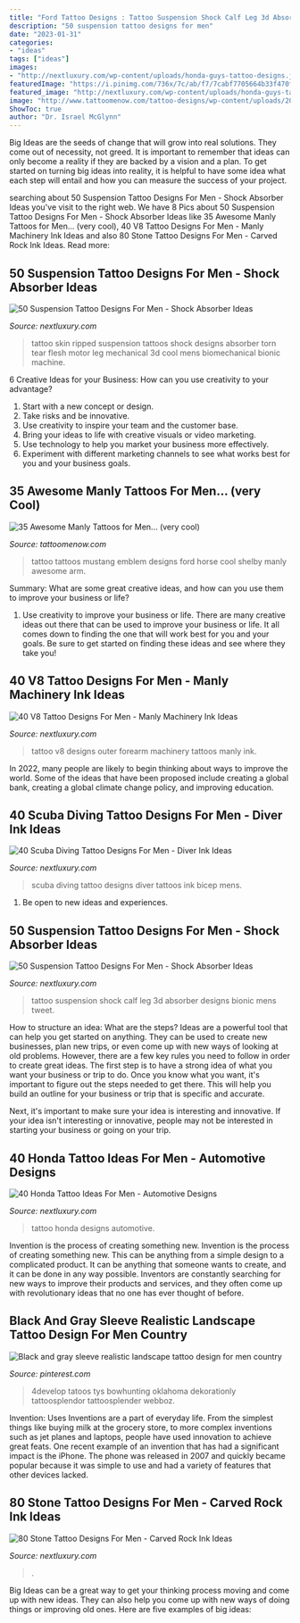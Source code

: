 ```yaml
---
title: "Ford Tattoo Designs : Tattoo Suspension Shock Calf Leg 3d Absorber Designs Bionic Mens Tweet"
description: "50 suspension tattoo designs for men"
date: "2023-01-31"
categories:
- "ideas"
tags: ["ideas"]
images:
- "http://nextluxury.com/wp-content/uploads/honda-guys-tattoo-designs.jpg"
featuredImage: "https://i.pinimg.com/736x/7c/ab/f7/7cabf7705664b33f470f831c7f0363de.jpg"
featured_image: "http://nextluxury.com/wp-content/uploads/honda-guys-tattoo-designs.jpg"
image: "http://www.tattoomenow.com/tattoo-designs/wp-content/uploads/2012/10/27-8.jpg"
ShowToc: true
author: "Dr. Israel McGlynn"
---
```



Big Ideas are the seeds of change that will grow into real solutions. They come out of necessity, not greed. It is important to remember that ideas can only become a reality if they are backed by a vision and a plan. To get started on turning big ideas into reality, it is helpful to have some idea what each step will entail and how you can measure the success of your project.

	

		
searching about 50 Suspension Tattoo Designs For Men - Shock Absorber Ideas you've visit to the right web. We have 8 Pics about 50 Suspension Tattoo Designs For Men - Shock Absorber Ideas like 35 Awesome Manly Tattoos for Men... (very cool), 40 V8 Tattoo Designs For Men - Manly Machinery Ink Ideas and also 80 Stone Tattoo Designs For Men - Carved Rock Ink Ideas. Read more:
		
    
## 50 Suspension Tattoo Designs For Men - Shock Absorber Ideas

<img loading=lazy src="http://nextluxury.com/wp-content/uploads/cool-suspension-tattoo-leg-3d-design-ideas-for-male.jpg" onerror="this.onerror=null;this.src='https://tse3.mm.bing.net/th?id=OIP.2BwNEtVebRBeNglFAiHQcgHaHa&amp;pid=15.1';" alt="50 Suspension Tattoo Designs For Men - Shock Absorber Ideas">

_Source: nextluxury.com_

>tattoo skin ripped suspension tattoos shock designs absorber torn tear flesh motor leg mechanical 3d cool mens biomechanical bionic machine. 

	

6 Creative Ideas for your Business: How can you use creativity to your advantage?
1. Start with a new concept or design.
2. Take risks and be innovative.
3. Use creativity to inspire your team and the customer base. 
4. Bring your ideas to life with creative visuals or video marketing. 
5. Use technology to help you market your business more effectively. 
6. Experiment with different marketing channels to see what works best for you and your business goals.

    
## 35 Awesome Manly Tattoos For Men... (very Cool)

<img loading=lazy src="http://www.tattoomenow.com/tattoo-designs/wp-content/uploads/2012/10/27-8.jpg" onerror="this.onerror=null;this.src='https://tse3.mm.bing.net/th?id=OIP.K8jbPfeqQG4KljeXzrazDAHaJ4&amp;pid=15.1';" alt="35 Awesome Manly Tattoos for Men... (very cool)">

_Source: tattoomenow.com_

>tattoo tattoos mustang emblem designs ford horse cool shelby manly awesome arm. 

	

Summary: What are some great creative ideas, and how can you use them to improve your business or life?
1. Use creativity to improve your business or life.
There are many creative ideas out there that can be used to improve your business or life. It all comes down to finding the one that will work best for you and your goals. Be sure to get started on finding these ideas and see where they take you!

    
## 40 V8 Tattoo Designs For Men - Manly Machinery Ink Ideas

<img loading=lazy src="http://nextluxury.com/wp-content/uploads/negative-space-guys-v8-outer-forearm-tattoo.jpg" onerror="this.onerror=null;this.src='https://tse4.mm.bing.net/th?id=OIP.-8ULEv0YS9pg77OMZ0aIhQHaHa&amp;pid=15.1';" alt="40 V8 Tattoo Designs For Men - Manly Machinery Ink Ideas">

_Source: nextluxury.com_

>tattoo v8 designs outer forearm machinery tattoos manly ink. 

	

In 2022, many people are likely to begin thinking about ways to improve the world. Some of the ideas that have been proposed include creating a global bank, creating a global climate change policy, and improving education.

    
## 40 Scuba Diving Tattoo Designs For Men - Diver Ink Ideas

<img loading=lazy src="https://nextluxury.com/wp-content/uploads/male-scuba-diving-tattoo-design-inspiration.jpg" onerror="this.onerror=null;this.src='https://tse3.mm.bing.net/th?id=OIP.NJAmFOw_TLlTuE21qPPrhwHaHa&amp;pid=15.1';" alt="40 Scuba Diving Tattoo Designs For Men - Diver Ink Ideas">

_Source: nextluxury.com_

>scuba diving tattoo designs diver tattoos ink bicep mens. 

	

1. Be open to new ideas and experiences.

    
## 50 Suspension Tattoo Designs For Men - Shock Absorber Ideas

<img loading=lazy src="http://nextluxury.com/wp-content/uploads/leg-calf-3d-blocks-male-suspension-tattoo-ideas.jpg" onerror="this.onerror=null;this.src='https://tse2.mm.bing.net/th?id=OIP.f_yWmV1VARD6gX8gyPo0CQHaHa&amp;pid=15.1';" alt="50 Suspension Tattoo Designs For Men - Shock Absorber Ideas">

_Source: nextluxury.com_

>tattoo suspension shock calf leg 3d absorber designs bionic mens tweet. 

	

How to structure an idea: What are the steps?
Ideas are a powerful tool that can help you get started on anything. They can be used to create new businesses, plan new trips, or even come up with new ways of looking at old problems. However, there are a few key rules you need to follow in order to create great ideas.
The first step is to have a strong idea of what you want your business or trip to do. Once you know what you want, it's important to figure out the steps needed to get there. This will help you build an outline for your business or trip that is specific and accurate.

Next, it's important to make sure your idea is interesting and innovative. If your idea isn't interesting or innovative, people may not be interested in starting your business or going on your trip.

    
## 40 Honda Tattoo Ideas For Men - Automotive Designs

<img loading=lazy src="http://nextluxury.com/wp-content/uploads/honda-guys-tattoo-designs.jpg" onerror="this.onerror=null;this.src='https://tse2.mm.bing.net/th?id=OIP.PvUle4cZLw7JXBKU9Kfv6gHaHa&amp;pid=15.1';" alt="40 Honda Tattoo Ideas For Men - Automotive Designs">

_Source: nextluxury.com_

>tattoo honda designs automotive. 

	

Invention is the process of creating something new.
Invention is the process of creating something new. This can be anything from a simple design to a complicated product. It can be anything that someone wants to create, and it can be done in any way possible. Inventors are constantly searching for new ways to improve their products and services, and they often come up with revolutionary ideas that no one has ever thought of before.

    
## Black And Gray Sleeve Realistic Landscape Tattoo Design For Men Country

<img loading=lazy src="https://i.pinimg.com/736x/7c/ab/f7/7cabf7705664b33f470f831c7f0363de.jpg" onerror="this.onerror=null;this.src='https://tse1.mm.bing.net/th?id=OIP.dBoVKTx81RwEXLURzwLgQQHaHa&amp;pid=15.1';" alt="Black and gray sleeve realistic landscape tattoo design for men country">

_Source: pinterest.com_

>4develop tatoos tys bowhunting oklahoma dekorationly tattoosplendor tattoosplender webboz. 

	

Invention: Uses
Inventions are a part of everyday life. From the simplest things like buying milk at the grocery store, to more complex inventions such as jet planes and laptops, people have used innovation to achieve great feats. 
One recent example of an invention that has had a significant impact is the iPhone. The phone was released in 2007 and quickly became popular because it was simple to use and had a variety of features that other devices lacked.

    
## 80 Stone Tattoo Designs For Men - Carved Rock Ink Ideas

<img loading=lazy src="https://nextluxury.com/wp-content/uploads/awesome-mens-stone-half-sleeve-tattoo-ideas.jpg" onerror="this.onerror=null;this.src='https://tse3.mm.bing.net/th?id=OIP.wk7gyZYMMnd617hQ9G_nqwAAAA&amp;pid=15.1';" alt="80 Stone Tattoo Designs For Men - Carved Rock Ink Ideas">

_Source: nextluxury.com_

>. 

	

Big Ideas can be a great way to get your thinking process moving and come up with new ideas. They can also help you come up with new ways of doing things or improving old ones. Here are five examples of big ideas: 

